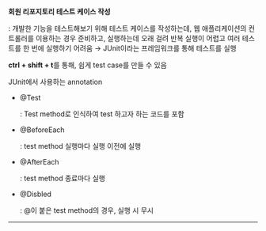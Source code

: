 **회원 리포지토리 테스트 케이스 작성**

: 개발한 기능을 테스트해보기 위해 테스트 케이스를 작성하는데, 웹 애플리케이션의 컨트롤러를 이용하는 경우 준비하고, 실행하는데 오래 걸려 반복 실행이 어렵고 여러 테스트를 한 번에 실행하기 어려움
→ JUnit이라는 프레임워크를 통해 테스트를 실행

**ctrl + shift + t**를 통해, 쉽게 test case를 만들 수 있음

JUnit에서 사용하는 annotation

- @Test

  : Test method로 인식하여 test 하고자 하는 코드를 포함
- @BeforeEach

  : test method 실행마다 실행 이전에 실행
- @AfterEach

  : test method 종료마다 실행
- @Disbled

  : @이 붙은 test method의 경우, 실행 시 무시

---

